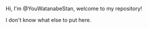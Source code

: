 Hi, I'm @YouWatanabeStan, welcome to my repository!

I don't know what else to put here.

<!---
YouWatanabeStan/YouWatanabeStan is a ✨ special ✨ repository because its `README.md` (this file) appears on your GitHub profile.
You can click the Preview link to take a look at your changes.
--->

